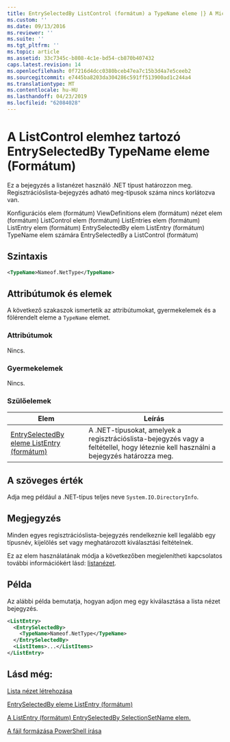 ```yaml
---
title: EntrySelectedBy ListControl (formátum) a TypeName eleme |} A Microsoft Docs
ms.custom: ''
ms.date: 09/13/2016
ms.reviewer: ''
ms.suite: ''
ms.tgt_pltfrm: ''
ms.topic: article
ms.assetid: 33c7345c-b808-4c1e-bd54-cb870b407432
caps.latest.revision: 14
ms.openlocfilehash: 0f7216d4dcc0380bceb47ea7c15b3d4a7e5ceeb2
ms.sourcegitcommit: e7445ba8203da304286c591ff513900ad1c244a4
ms.translationtype: MT
ms.contentlocale: hu-HU
ms.lasthandoff: 04/23/2019
ms.locfileid: "62084028"
---
```

# <a name="typename-element-for-entryselectedby-for-listcontrol-format"></a>A ListControl elemhez tartozó EntrySelectedBy TypeName eleme (Formátum)

Ez a bejegyzés a listanézet használó .NET típust határozzon meg. Regisztrációslista-bejegyzés adható meg-típusok száma nincs korlátozva van.

Konfigurációs elem (formátum) ViewDefinitions elem (formátum) nézet elem (formátum) ListControl elem (formátum) ListEntries elem (formátum) ListEntry elem (formátum) EntrySelectedBy elem ListEntry (formátum) TypeName elem számára EntrySelectedBy a ListControl (formátum)

## <a name="syntax"></a>Szintaxis

```xml
<TypeName>Nameof.NetType</TypeName>
```

## <a name="attributes-and-elements"></a>Attribútumok és elemek

A következő szakaszok ismertetik az attribútumokat, gyermekelemek és a fölérendelt eleme a `TypeName` elemet.

### <a name="attributes"></a>Attribútumok

Nincs.

### <a name="child-elements"></a>Gyermekelemek

Nincs.

### <a name="parent-elements"></a>Szülőelemek

|Elem|Leírás|
|-------------|-----------------|
|[EntrySelectedBy eleme ListEntry (formátum)](./entryselectedby-element-for-listentry-for-listcontrol-format.md)|A .NET-típusokat, amelyek a regisztrációslista-bejegyzés vagy a feltétellel, hogy léteznie kell használni a bejegyzés határozza meg.|

## <a name="text-value"></a>A szöveges érték

Adja meg például a .NET-típus teljes neve `System.IO.DirectoryInfo`.

## <a name="remarks"></a>Megjegyzés

Minden egyes regisztrációslista-bejegyzés rendelkeznie kell legalább egy típusnév, kijelölés set vagy meghatározott kiválasztási feltételnek.

Ez az elem használatának módja a következőben megjelenítheti kapcsolatos további információkért lásd: [listanézet](./creating-a-list-view.md).

## <a name="example"></a>Példa

Az alábbi példa bemutatja, hogyan adjon meg egy kiválasztása a lista nézet bejegyzés.

```xml
<ListEntry>
  <EntrySelectedBy>
    <TypeName>Nameof.NetType</TypeName>
  </EntrySelectedBy>
  <ListItems>...</ListItems>
</ListEntry>
```

## <a name="see-also"></a>Lásd még:

[Lista nézet létrehozása](./creating-a-list-view.md)

[EntrySelectedBy eleme ListEntry (formátum)](./entryselectedby-element-for-listentry-for-listcontrol-format.md)

[A ListEntry (formátum) EntrySelectedBy SelectionSetName elem.](./selectionsetname-element-for-entryselectedby-for-listcontrol-format.md)

[A fájl formázása PowerShell írása](./writing-a-powershell-formatting-file.md)
